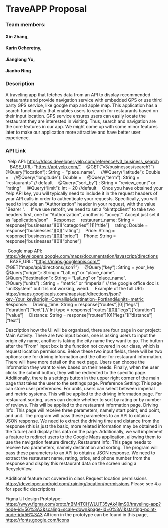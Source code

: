 # TraveAPP Proposal

### Team members:
#### Xin Zhang, 
#### Karin Ocheretny, 
#### Jianglong Yu, 
#### Jianbo Ning

### Description
A traveling app that fetches data from an API to display recommended restaurants and provide navigation service with embedded GPS or use third party GPS service, like google map and apple map. This application has a search functionality that enables users to search for restaurants based on their input location. GPS service ensures users can easily locate the restaurant they are interested in visiting. Thus, search and navigation are the core features in our app. We might come up with some minor features later to make our application more attractive and have better user experience.

### API Link
&ensp;Yelp API: https://docs.developer.yelp.com/reference/v3_business_search 
&emsp;BASE_URL: “https://api.yelp.com/” 
&emsp;@GET(“v3/businesses/search?”) 
&emsp;@Query(“location”): String = “place_name”.
&emsp;//@Query(“latitude”): Double = 
&emsp;//@Query(“longitude”): Double = 
&emsp;@Query(“term”): String = “restaurants” // default
&emsp;@Query(“sort_by”) : String = “review_count” or “rating”
&emsp;@Query(“limit”): Int = 20 //default
&emsp;Once you have obtained your Yelp API key, you will typically need to include it in the request headers of your API calls in order to authenticate your requests. Specifically, you will need to include an "Authorization" header in your request, with the value "Bearer <your API key>".
&emsp;If we use retrofit, we need to set a “okhttpclient” to take two headers first, one for “Authorization”, another is “accept”. Accept just set it as “application/json”
&emsp;Response:
&emsp;restaurant_name: String = response[“businesses”][0][“categories”][1][“title”]
&emsp;rating: Double = response[“businesses”][0][“rating”]
&emsp;Price: String = response[“businesses”][0][“price”]
&emsp;Phone: String = response[“businesses”][0][“phone”]

&ensp;Google map API: https://developers.google.com/maps/documentation/javascript/directions 
&emsp;BASE_URL: “https://maps.googleapis.com/”
&emsp;@GET(“maps/api/directions/json?”)
&emsp;@Query(“key”): String = your_key
&emsp;@Query(“origin”): String = “LatLng” or  “place_name”.
&emsp;@Query(“destination”): String = “LatLng” or  “place_name”.
&emsp;@Query(“units”) : String = “metric” or “imperial” 
// the google office doc is “unitSystem” but it is not working, weird. 
&emsp;Example of the full URL: https://maps.googleapis.com/maps/api/directions/json?key=Your_key&origin=Corvallis&destination=Portland&units=metric 
&emsp;Response:
&emsp;Driving_time: String = response[“routes”][0][“legs”][“duration”][“text”]
// Int type =  response[“routes”][0][“legs”][“duration”][“value”]
&emsp;Distance: String = response[“routes”][0][“legs”][“distance”][“text”]


Description how the UI will be organized, there are four page in our project: 
Main Activity: There are two input boxes, one is asking users to input the origin city name, another is taking the city name they want to go. The button after the “From” input box is the function not covered in our class, which is request location permissions. Below these two input fields, there will be two options: one for driving information and the other for restaurant information. There will have more detail on the next page. Users can choose the information they want to view based on their needs. Finally, when the user clicks the submit button, they will be redirected to the specific page. Additionally, there is a settings button in the upper right corner of the main page that takes the user to the settings page.
Preference Setting: This page can store user preferences. For units, users can select between imperial and metric systems. This will be applied to the driving information page. For restaurant sorting, users can decide whether to sort by rating or by number of reviews. This will be applied to the restaurant information page.
Driving Info: This page will receive three parameters, namely start point, end point, and unit. The program will pass these parameters to an API to obtain a JSON response. We need to extract the driving time and distance from the response (this is just the basic, more related information may be obtained in the future) and display this data on the page. Additionally, we will implement a feature to redirect users to the Google Maps application, allowing them to use the navigation feature directly.
Restaurant Info: This page needs to receive two parameters, namely destination and sorting. The program will pass these parameters to an API to obtain a JSON response. We need to extract the restaurant name, rating, price, and phone number from the response and display this restaurant data on the screen using a RecycleView.

Additional feature not covered in class
Request location permissions https://developer.android.com/training/location/permissions 
Please see 4.a for specific descriptions

Figma UI design
Prototype: https://www.figma.com/proto/nBM4TCHWLUT35yAk4jImS0/traveling-app?node-id=56%3A3&scaling=scale-down&page-id=0%3A1&starting-point-node-id=56%3A3 
All icon in the prototype can be found in this page, https://fonts.google.com/icons 
